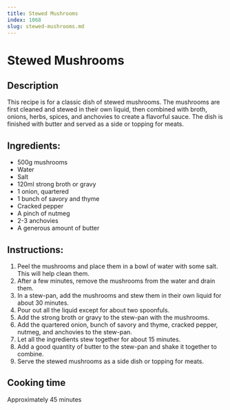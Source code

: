```yaml
---
title: Stewed Mushrooms
index: 1068
slug: stewed-mushrooms.md
---
```


# Stewed Mushrooms

## Description
This recipe is for a classic dish of stewed mushrooms. The mushrooms are first cleaned and stewed in their own liquid, then combined with broth, onions, herbs, spices, and anchovies to create a flavorful sauce. The dish is finished with butter and served as a side or topping for meats.

## Ingredients:
- 500g mushrooms
- Water
- Salt
- 120ml strong broth or gravy
- 1 onion, quartered
- 1 bunch of savory and thyme
- Cracked pepper
- A pinch of nutmeg
- 2-3 anchovies
- A generous amount of butter

## Instructions:
1. Peel the mushrooms and place them in a bowl of water with some salt. This will help clean them. 
2. After a few minutes, remove the mushrooms from the water and drain them.
3. In a stew-pan, add the mushrooms and stew them in their own liquid for about 30 minutes.
4. Pour out all the liquid except for about two spoonfuls.
5. Add the strong broth or gravy to the stew-pan with the mushrooms.
6. Add the quartered onion, bunch of savory and thyme, cracked pepper, nutmeg, and anchovies to the stew-pan.
7. Let all the ingredients stew together for about 15 minutes.
8. Add a good quantity of butter to the stew-pan and shake it together to combine.
9. Serve the stewed mushrooms as a side dish or topping for meats.

## Cooking time
Approximately 45 minutes